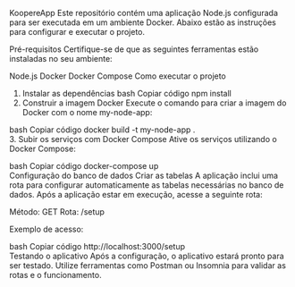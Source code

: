 KoopereApp
Este repositório contém uma aplicação Node.js configurada para ser executada em um ambiente Docker. Abaixo estão as instruções para configurar e executar o projeto.

Pré-requisitos
Certifique-se de que as seguintes ferramentas estão instaladas no seu ambiente:

Node.js
Docker
Docker Compose
Como executar o projeto
1. Instalar as dependências
bash
Copiar código
npm install  
2. Construir a imagem Docker
Execute o comando para criar a imagem do Docker com o nome my-node-app:

bash
Copiar código
docker build -t my-node-app .  
3. Subir os serviços com Docker Compose
Ative os serviços utilizando o Docker Compose:

bash
Copiar código
docker-compose up  
Configuração do banco de dados
Criar as tabelas
A aplicação inclui uma rota para configurar automaticamente as tabelas necessárias no banco de dados. Após a aplicação estar em execução, acesse a seguinte rota:

Método: GET
Rota: /setup

Exemplo de acesso:

bash
Copiar código
http://localhost:3000/setup  
Testando o aplicativo
Após a configuração, o aplicativo estará pronto para ser testado. Utilize ferramentas como Postman ou Insomnia para validar as rotas e o funcionamento.
